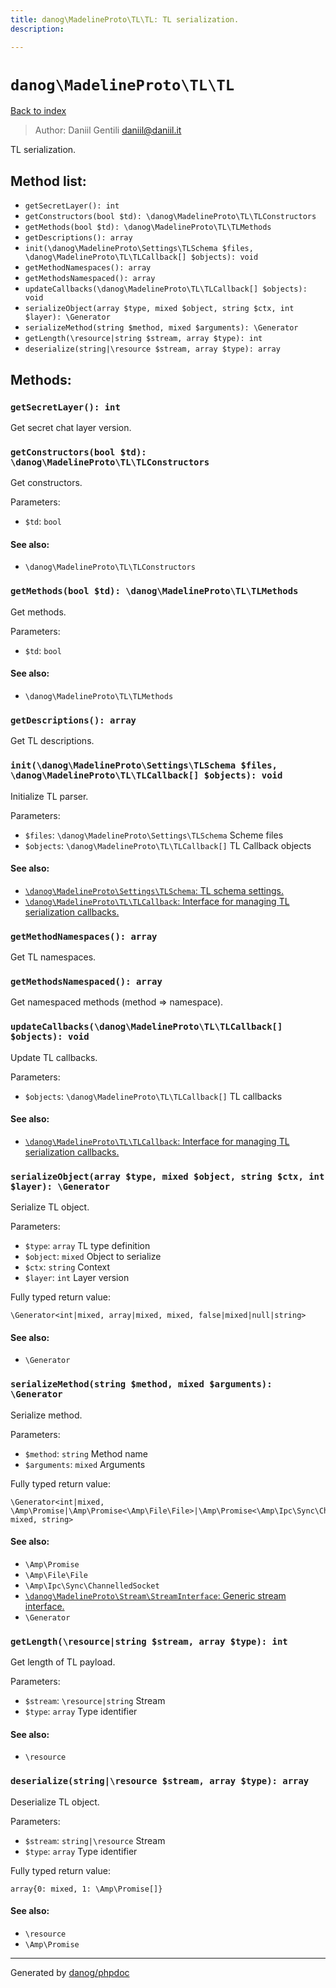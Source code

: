 ```yaml
---
title: danog\MadelineProto\TL\TL: TL serialization.
description: 

---
```

# `danog\MadelineProto\TL\TL`
[Back to index](../../../index.md)

> Author: Daniil Gentili <daniil@daniil.it>  
  

TL serialization.  




## Method list:
* `getSecretLayer(): int`
* `getConstructors(bool $td): \danog\MadelineProto\TL\TLConstructors`
* `getMethods(bool $td): \danog\MadelineProto\TL\TLMethods`
* `getDescriptions(): array`
* `init(\danog\MadelineProto\Settings\TLSchema $files, \danog\MadelineProto\TL\TLCallback[] $objects): void`
* `getMethodNamespaces(): array`
* `getMethodsNamespaced(): array`
* `updateCallbacks(\danog\MadelineProto\TL\TLCallback[] $objects): void`
* `serializeObject(array $type, mixed $object, string $ctx, int $layer): \Generator`
* `serializeMethod(string $method, mixed $arguments): \Generator`
* `getLength(\resource|string $stream, array $type): int`
* `deserialize(string|\resource $stream, array $type): array`

## Methods:
### `getSecretLayer(): int`

Get secret chat layer version.



### `getConstructors(bool $td): \danog\MadelineProto\TL\TLConstructors`

Get constructors.


Parameters:
* `$td`: `bool`   


#### See also: 
* `\danog\MadelineProto\TL\TLConstructors`




### `getMethods(bool $td): \danog\MadelineProto\TL\TLMethods`

Get methods.


Parameters:
* `$td`: `bool`   


#### See also: 
* `\danog\MadelineProto\TL\TLMethods`




### `getDescriptions(): array`

Get TL descriptions.



### `init(\danog\MadelineProto\Settings\TLSchema $files, \danog\MadelineProto\TL\TLCallback[] $objects): void`

Initialize TL parser.


Parameters:
* `$files`: `\danog\MadelineProto\Settings\TLSchema` Scheme files  
* `$objects`: `\danog\MadelineProto\TL\TLCallback[]` TL Callback objects  


#### See also: 
* [`\danog\MadelineProto\Settings\TLSchema`: TL schema settings.](../Settings/TLSchema.md)
* [`\danog\MadelineProto\TL\TLCallback`: Interface for managing TL serialization callbacks.](./TLCallback.md)




### `getMethodNamespaces(): array`

Get TL namespaces.



### `getMethodsNamespaced(): array`

Get namespaced methods (method => namespace).



### `updateCallbacks(\danog\MadelineProto\TL\TLCallback[] $objects): void`

Update TL callbacks.


Parameters:
* `$objects`: `\danog\MadelineProto\TL\TLCallback[]` TL callbacks  


#### See also: 
* [`\danog\MadelineProto\TL\TLCallback`: Interface for managing TL serialization callbacks.](./TLCallback.md)




### `serializeObject(array $type, mixed $object, string $ctx, int $layer): \Generator`

Serialize TL object.


Parameters:
* `$type`: `array` TL type definition  
* `$object`: `mixed` Object to serialize  
* `$ctx`: `string` Context  
* `$layer`: `int` Layer version  


Fully typed return value:
```
\Generator<int|mixed, array|mixed, mixed, false|mixed|null|string>
```
#### See also: 
* `\Generator`




### `serializeMethod(string $method, mixed $arguments): \Generator`

Serialize method.


Parameters:
* `$method`: `string` Method name  
* `$arguments`: `mixed` Arguments  


Fully typed return value:
```
\Generator<int|mixed, \Amp\Promise|\Amp\Promise<\Amp\File\File>|\Amp\Promise<\Amp\Ipc\Sync\ChannelledSocket>|\Amp\Promise<int>|\Amp\Promise<mixed>|\Amp\Promise<null|string>|\Amp\Promise<string>|\danog\MadelineProto\Stream\StreamInterface|array|int|mixed, mixed, string>
```
#### See also: 
* `\Amp\Promise`
* `\Amp\File\File`
* `\Amp\Ipc\Sync\ChannelledSocket`
* [`\danog\MadelineProto\Stream\StreamInterface`: Generic stream interface.](../Stream/StreamInterface.md)
* `\Generator`




### `getLength(\resource|string $stream, array $type): int`

Get length of TL payload.


Parameters:
* `$stream`: `\resource|string` Stream  
* `$type`: `array` Type identifier  


#### See also: 
* `\resource`




### `deserialize(string|\resource $stream, array $type): array`

Deserialize TL object.


Parameters:
* `$stream`: `string|\resource` Stream  
* `$type`: `array` Type identifier  


Fully typed return value:
```
array{0: mixed, 1: \Amp\Promise[]}
```
#### See also: 
* `\resource`
* `\Amp\Promise`




---
Generated by [danog/phpdoc](https://phpdoc.daniil.it)
